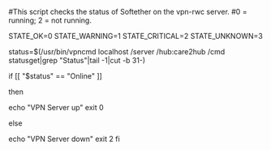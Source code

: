 #This script checks the status of Softether on the vpn-rwc server.
#0 = running; 2 = not running.


STATE_OK=0
STATE_WARNING=1
STATE_CRITICAL=2
STATE_UNKNOWN=3

status=$(/usr/bin/vpncmd localhost /server  /hub:care2hub /cmd statusget|grep "Status"|tail -1|cut -b 31-)

if [[ "$status" == "Online" ]]

 then

   echo "VPN Server up"
   exit 0

 else

   echo  "VPN Server down"
   exit 2
fi
